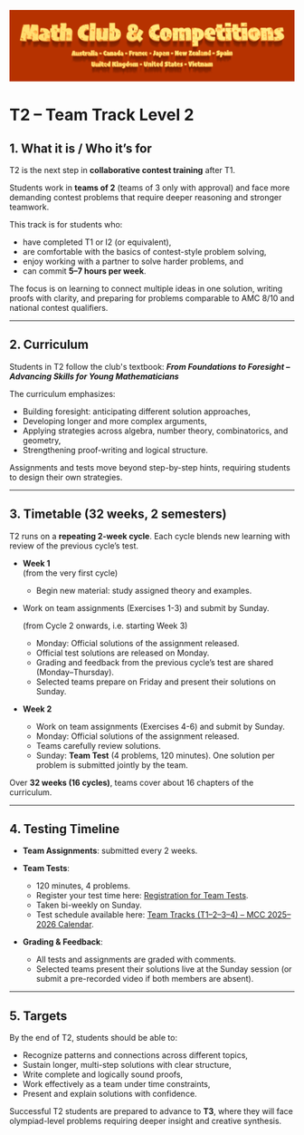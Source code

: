 ![Math Club & Competitions (MCC)](./img/MCC-2024-Logo-Large.png)

# T2 – Team Track Level 2

## 1. What it is / Who it’s for  
T2 is the next step in **collaborative contest training** after T1.  

Students work in **teams of 2** (teams of 3 only with approval) and face more demanding contest problems that require deeper reasoning and stronger teamwork.  

This track is for students who:  
- have completed T1 or I2 (or equivalent),  
- are comfortable with the basics of contest-style problem solving,  
- enjoy working with a partner to solve harder problems, and  
- can commit **5–7 hours per week**.  

The focus is on learning to connect multiple ideas in one solution, writing proofs with clarity, and preparing for problems comparable to AMC 8/10 and national contest qualifiers.  

---

## 2. Curriculum  
Students in T2 follow the club's textbook: **_From Foundations to Foresight – Advancing Skills for Young Mathematicians_**  

The curriculum emphasizes:  
- Building foresight: anticipating different solution approaches,  
- Developing longer and more complex arguments,  
- Applying strategies across algebra, number theory, combinatorics, and geometry,  
- Strengthening proof-writing and logical structure.  

Assignments and tests move beyond step-by-step hints, requiring students to design their own strategies.  

---

## 3. Timetable (32 weeks, 2 semesters)  
T2 runs on a **repeating 2-week cycle**. Each cycle blends new learning with review of the previous cycle’s test.  

- **Week 1**  
  (from the very first cycle)  
  - Begin new material: study assigned theory and examples.  
- Work on team assignments (Exercises 1-3) and submit by Sunday.  

  (from Cycle 2 onwards, i.e. starting Week 3)  
  - Monday: Official solutions of the assignment released.  
  - Official test solutions are released on Monday.  
  - Grading and feedback from the previous cycle’s test are shared (Monday–Thursday).  
  - Selected teams prepare on Friday and present their solutions on Sunday.  

- **Week 2**  
  - Work on team assignments (Exercises 4-6) and submit by Sunday.  
  - Monday: Official solutions of the assignment released.  
  - Teams carefully review solutions.  
  - Sunday: **Team Test** (4 problems, 120 minutes). One solution per problem is submitted jointly by the team.  

Over **32 weeks (16 cycles)**, teams cover about 16 chapters of the curriculum.  

---

## 4. Testing Timeline  
- **Team Assignments**: submitted every 2 weeks.  
- **Team Tests**:  
  - 120 minutes, 4 problems.  
  - Register your test time here: [Registration for Team Tests](https://forms.gle/j4xapHha1oJiMviW9).  
  - Taken bi-weekly on Sunday.   
  - Test schedule available here: [Team Tracks (T1–2–3–4) – MCC 2025–2026 Calendar](https://calendar.google.com/calendar/u/0?cid=YTFjMTNlNGEyY2M3NjdjNGRlYjYzNTMwMTk4NzRlNmIwNDQxOGZjYTEzOWQ1ZTRiOWM5OGJjOWI3NWViMmFkMUBncm91cC5jYWxlbmRhci5nb29nbGUuY29t).  

- **Grading & Feedback**:  
  - All tests and assignments are graded with comments.  
  - Selected teams present their solutions live at the Sunday session (or submit a pre-recorded video if both members are absent).  

---

## 5. Targets  
By the end of T2, students should be able to:  
- Recognize patterns and connections across different topics,  
- Sustain longer, multi-step solutions with clear structure,  
- Write complete and logically sound proofs,  
- Work effectively as a team under time constraints,  
- Present and explain solutions with confidence.  

Successful T2 students are prepared to advance to **T3**, where they will face olympiad-level problems requiring deeper insight and creative synthesis.  